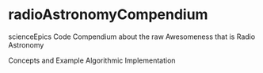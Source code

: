 # radioAstronomyCompendium
scienceEpics Code Compendium about the raw Awesomeness that is Radio Astronomy

Concepts and Example Algorithmic Implementation
